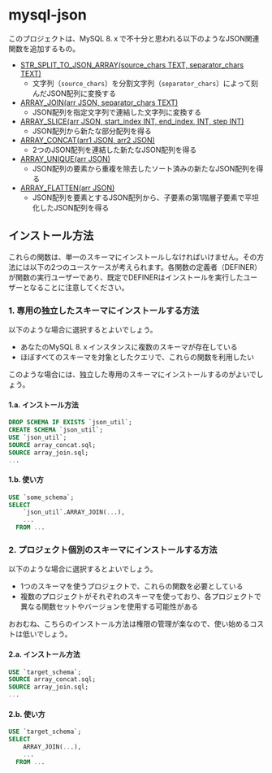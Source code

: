 # mysql-json

このプロジェクトは、MySQL 8.ｘで不十分と思われる以下のようなJSON関連関数を追加するもの。

- [STR_SPLIT_TO_JSON_ARRAY(source_chars TEXT, separator_chars TEXT)](/docs_ja/str_split_to_json_array.md)
  - 文字列（`source_chars`）を分割文字列（`separator_chars`）によって刻んだJSON配列に変換する
- [ARRAY_JOIN(arr JSON, separator_chars TEXT)](/docs_ja/array_join.md)
  - JSON配列を指定文字列で連結した文字列に変換する
- [ARRAY_SLICE(arr JSON, start_index INT, end_index, INT, step INT)](/docs_ja/array_slice.md)
  - JSON配列から新たな部分配列を得る
- [ARRAY_CONCAT(arr1 JSON, arr2 JSON)](/docs_ja/array_concat.md)
  - 2つのJSON配列を連結した新たなJSON配列を得る
- [ARRAY_UNIQUE(arr JSON)](/docs_ja/array_unique.md)
  - JSON配列の要素から重複を除去したソート済みの新たなJSON配列を得る
- [ARRAY_FLATTEN(arr JSON)](/docs_ja/array_flatten.md)
  - JSON配列を要素とするJSON配列から、子要素の第1階層子要素で平坦化したJSON配列を得る

## インストール方法

これらの関数は、単一のスキーマにインストールしなければいけません。その方法には以下の2つのユースケースが考えられます。各関数の定義者（DEFINER）が関数の実行ユーザーであり、既定でDEFINERはインストールを実行したユーザーとなることに注意してください。

### 1. 専用の独立したスキーマにインストールする方法

以下のような場合に選択するとよいでしょう。

- あなたのMySQL 8.ｘインスタンスに複数のスキーマが存在している
- ほぼすべてのスキーマを対象としたクエリで、これらの関数を利用したい

このような場合には、独立した専用のスキーマにインストールするのがよいでしょう。

#### 1.a. インストール方法

```SQL
DROP SCHEMA IF EXISTS `json_util`;
CREATE SCHEMA `json_util`;
USE `json_util`;
SOURCE array_concat.sql;
SOURCE array_join.sql;
...
```

#### 1.b. 使い方

```SQL
USE `some_schema`;
SELECT
    `json_util`.ARRAY_JOIN(...),
    ...
  FROM ...
```

### 2. プロジェクト個別のスキーマにインストールする方法

以下のような場合に選択するとよいでしょう。

- 1つのスキーマを使うプロジェクトで、これらの関数を必要としている
- 複数のプロジェクトがそれぞれのスキーマを使っており、各プロジェクトで異なる関数セットやバージョンを使用する可能性がある

おおむね、こちらのインストール方法は権限の管理が楽なので、使い始めるコストは低いでしょう。

#### 2.a. インストール方法

```SQL
USE `target_schema`;
SOURCE array_concat.sql;
SOURCE array_join.sql;
...
```

#### 2.b. 使い方

```SQL
USE `target_schema`;
SELECT
    ARRAY_JOIN(...),
    ...
  FROM ...
```
